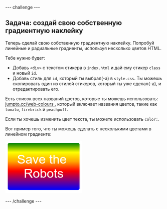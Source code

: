 \--- challenge \---

## Задача: создай свою собственную градиентную наклейку

Теперь сделай свою собственную градиентную наклейку. Попробуй линейные и радиальные градиенты, используя несколько цветов HTML.

Тебе нужно будет:

+ Добавь `<div>` с текстом стикера в ` index.html ` и дай ему стикер `class` и новый ` id `.
+ Добавь стиль для `id`, который ты выбрал(-а) в ` style.css `. Ты можешь скопировать один из стилей стикеров, который ты уже сделал(-а), и отредактировать его. 

Есть список всех названий цветов, которые ты можешь использовать: [ jumpto.cc/web-colours ](http://jumpto.cc/web-colours), который включает названия цветов, такие как `tomato`, `firebrick` и `peachpuff`.

Если ты хочешь изменить цвет текста, ты можете использовать `color:`.

Вот пример того, что ты можешь сделать с несколькими цветами в линейном градиенте:

![screenshot](images/stickers-save-robots.png)

\--- /challenge \---